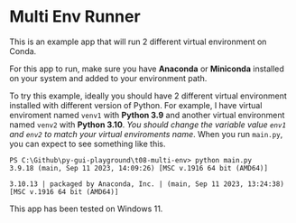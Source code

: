 # Multi Env Runner

This is an example app that will run 2 different virtual environment on Conda.

For this app to run, make sure you have **Anaconda** or **Miniconda** installed on your system and added to your environment path.

To try this example, ideally you should have 2 different virtual environment installed with different version of Python.
For example, I have virtual enviroment named `venv1` with **Python 3.9**
 and another virtual environment named `venv2` with **Python 3.10**.
*You should change the variable value `env1` and `env2` to match your virtual enviroments name*.
When you run `main.py`, you can expect to see something like this.
```
PS C:\Github\py-gui-playground\t08-multi-env> python main.py
3.9.18 (main, Sep 11 2023, 14:09:26) [MSC v.1916 64 bit (AMD64)]

3.10.13 | packaged by Anaconda, Inc. | (main, Sep 11 2023, 13:24:38) [MSC v.1916 64 bit (AMD64)]
```

This app has been tested on Windows 11.